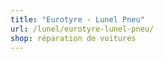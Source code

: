 ```yaml
---
title: "Eurotyre - Lunel Pneu"
url: /lunel/eurotyre-lunel-pneu/
shop: réparation de voitures
---
```

